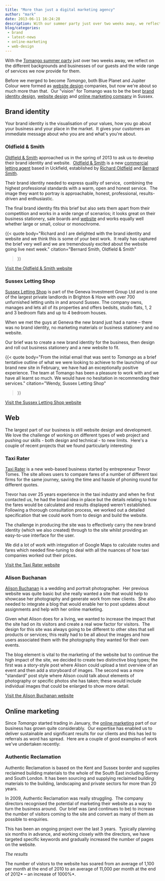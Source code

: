 ```yaml
---
title: "More than just a digital marketing agency"
author: "mark"
date: 2013-06-11 16:24:28
description: With our summer party just over two weeks away, we reflect on the wide range of services we provide for our guests
blog/categories: 
 - brand
 - latest-news
 - online-marketing
 - web-design
---
```


With the [Tomango summer party](/blog/tomangos-summer-party-with-photos/) just over two weeks away, we reflect on the different backgrounds and businesses of our guests and the wide range of services we now provide for them.

Before we merged to become *Tomango*, both Blue Planet and Jupiter Colour were formed as [website design](http://www.tomango.co.uk/creates/web/design/) companies, but now we're about so much more than that.  Our "vision" for Tomango was to be the best [brand identity design](http://www.tomango.co.uk/creates/brand/), [website design](http://www.tomango.co.uk/creates/web/design/) and [online marketing company](http://www.tomango.co.uk/creates/online-marketing/) in Sussex.

## Brand identity

Your brand identity is the visualisation of your values, how you go about your business and your place in the market.  It gives your customers an immediate message about who you are and what's you're about.

### Oldfield &amp; Smith

[Oldfield &amp; Smith](http://www.oldfield-smith.co.uk) approached us in the spring of 2013 to ask us to develop their brand identity and website.  [Oldfield &amp; Smith](http://www.oldfield-smith.co.uk/) is a new [commercial letting agent](http://www.oldfield-smith.co.uk/what-we-do/agency/) based in Uckfield, established by [Richard Oldfield](http://www.oldfield-smith.co.uk/who-we-are/richard-oldfield/) and [Bernard Smith](http://www.oldfield-smith.co.uk/who-we-are/bernard-smith/).

Their brand identity needed to express quality of service,  combining the highest professional standards with a warm, open and honest service.  The image they want to portray is approachable, honest, professional, results-driven and enthusiastic.

The final brand identity fits this brief but also sets them apart from their competition and works in a wide range of scenarios; it looks great on their business stationery, sale boards and [website](http://www.oldfield-smith.co.uk) and works equally well whether large or small, colour or monochrome.

{{< quote
	body="Richard and I are delighted with the brand identity and website and we think this is some of your best work.  It really has captured the brief very well and we are tremendously excited about the website going live next week."
	citation="Bernard Smith, Oldfield &amp; Smith"
>}}

[Visit the Oldfield &amp; Smith website](http://www.oldfield-smith.co.uk)

### Sussex Letting Shop

[Sussex Letting Shop](http://www.sussexlettingshop.co.uk) is part of the Geneva Investment Group Ltd and is one of the largest private landlords in Brighton &amp; Hove with over 700 unfurnished letting units in and around Sussex. The company owns, manages and lets all of its properties and offers bedsits, studio flats, 1, 2 and 3 bedroom flats and up to 4 bedroom houses.

When we met the guys at Geneva the new brand just had a name – there was no brand identity, no marketing materials or business stationery and no website.

Our brief was to create a new brand identity for the business, then design and roll out business stationery and a new website to fit.

{{< quote
	body="From the initial email that was sent to *Tomango* as a brief tentative outline of what we were looking to achieve to the launching of our brand new site in February, we have had an exceptionally positive experience. The team at Tomango has been a pleasure to work with and we have all learnt so much. We would have no hesitation in recommending their services."
	citation="Wendy, Sussex Letting Shop"
>}}

[Visit the Sussex Letting Shop website](http://www.sussexlettingshop.co.uk)

## Web

The largest part of our business is still website design and development.  We love the challenge of working on different types of web project and pushing our skills - both design and technical - to new limits.  Here's a couple of recent projects that we found particularly interesting:

### Taxi Rater

[Taxi Rater](http://www.taxirater.co.uk/) is a new web-based business started by entrepreneur Trevor Tomes. The site allows users to compare fares of a number of different taxi firms for the same journey, saving the time and hassle of phoning round for different quotes.

Trevor has over 25 years experience in the taxi industry and when he first contacted us, he had the broad idea in place but the details relating to how the fares would be calculated and results displayed weren't established.  Following a thorough consultation process, we worked out a detailed specification that we could work from to design and build the website.

The challenge in producing the site was to effectively carry the new brand identity (which we also created) through to the site whilst providing an easy-to-use interface for the user.

We did a lot of work with integration of Google Maps to calculate routes and fares which needed fine-tuning to deal with all the nuances of how taxi companies worked out their prices.

[Visit the Taxi Rater website](http://www.taxirater.co.uk/)

### Alison Buchanan

[Alison Buchanan](http://www.alisonbuchanan.co.uk/) is a wedding and portrait photographer.  Her previous website was quite basic but she really wanted a site that would help to showcase her photography and generate work from new clients.  She also needed to integrate a blog that would enable her to post updates about assignments and help with her online marketing.

Given what Alison does for a living, we wanted to increase the impact that the site had on its visitors and create a real wow factor for visitors.  The design for this site was always going to be different to other sites that sell products or services; this really had to be all about the images and how users associated them with the photography they wanted for their own events.

The blog element is vital to the marketing of the website but to continue the high impact of the site, we decided to create two distinctive blog types; the first was a story-style post where Alison could upload a text overview of an event and then add a storyboard of images. The second was a more "standard" post style where Alison could talk about elements of photography or specific photos she has taken; these would include individual images that could be enlarged to show more detail.

[Visit the Alison Buchanan website](http://www.alisonbuchanan.co.uk/)

## Online marketing

Since *Tomango* started trading in January, the [online marketing](http://www.tomango.co.uk/creates/online-marketing/) part of our business has grown quite considerably.  Our expertise has enabled us to deliver sustainable and significant results for our clients and this has led to referrals as word has spread.  Here are a couple of good examples of work we've undertaken recently:

### Authentic Reclamation

Authentic Reclamation is based on the Kent and Sussex border and supplies reclaimed building materials to the whole of the South East including Surrey and South London. It has been sourcing and supplying reclaimed building materials to the building, landscaping and private sectors for more than 20 years.

In 2009, Authentic Reclamation was really struggling.  The company directors recognised the potential of marketing their website as a way to turn the business around.  Our brief was (and continues to be) to increase the number of visitors coming to the site and convert as many of them as possible to enquiries.

This has been an ongoing project over the last 3 years.  Typically planning six months in advance, and working closely with the directors, we have targeted specific keywords and gradually increased the number of pages on the website.

*The results*

The number of vistors to the website has soared from an average of 1,100 per month at the end of 2010 to an average of 11,000 per month at the end of 2012* – an increase of 1000%*.


